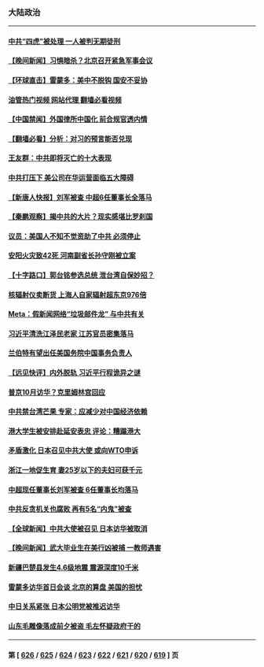 ### 大陆政治
---
#### [中共“四虎”被处理 一人被判无期徒刑](../../pages/ncid277/n14063838.md?08302045) 
#### [【晚间新闻】习惧暗杀？北京召开紧急军事会议](../../pages/ncid277/n14063500.md?08302045) 
#### [【环球直击】雷蒙多：美中不脱钩 国安不妥协](../../pages/ncid277/n14063447.md?08302045) 
#### [油管热门视频 网站代理 翻墙必看视频](http://138.2.39.72:81/youtube.html?epic-marker?08302045)
#### [【中国禁闻】外国律所中国化 前合规官透内情](../../pages/ncid277/n14063446.md?08302045) 
#### [【翻墙必看】分析：对习的预言能否兑现](../../pages/ncid277/n14063674.md?08302045) 
#### [王友群：中共即将灭亡的十大表现](../../pages/ncid277/n14063629.md?08302045) 
#### [中共打压下 美公司在华运营面临五大障碍](../../pages/ncid277/n14063519.md?08302045) 
#### [【新唐人快报】刘军被查 中超6任董事长全落马](../../pages/ncid277/n14063593.md?08302045) 
#### [【秦鹏观察】揭中共的大片？现实感堪比罗刹国](../../pages/ncid277/n14063480.md?08302045) 
#### [议员：美国人不知不觉资助了中共 必须停止](../../pages/ncid277/n14063441.md?08302045) 
#### [安阳火灾致42死 河南副省长孙守刚被立案](../../pages/ncid277/n14063511.md?08302045) 
#### [【十字路口】郭台铭参选总统 泄台湾自保妙招？](../../pages/ncid277/n14063380.md?08302045) 
#### [核辐射仪卖断货 上海人自家辐射超东京976倍](../../pages/ncid277/n14063254.md?08302045) 
#### [Meta：假新闻网络“垃圾邮件龙” 与中共有关](../../pages/ncid277/n14063440.md?08302045) 
#### [习近平清洗江泽民老家 江苏官员密集落马](../../pages/ncid277/n14063450.md?08302045) 
#### [兰伯特有望出任美国务院中国事务负责人](../../pages/ncid277/n14063442.md?08302045) 
#### [【远见快评】内外脱轨 习近平行程诡异之谜](../../pages/ncid277/n14063415.md?08302045) 
#### [普京10月访华？克里姆林宫回应](../../pages/ncid277/n14063427.md?08302045) 
#### [中共禁台湾芒果 专家：应减少对中国经济依赖](../../pages/ncid277/n14062746.md?08302045) 
#### [港大学生被安排赴延安表忠 评论：糟蹋港大](../../pages/ncid277/n14058485.md?08302045) 
#### [矛盾激化 日本召见中共大使 或向WTO申诉](../../pages/ncid277/n14063335.md?08302045) 
#### [浙江一地促生育 妻25岁以下的夫妇可获千元](../../pages/ncid277/n14063281.md?08302045) 
#### [中超现任董事长刘军被查 6任董事长均落马](../../pages/ncid277/n14063028.md?08302045) 
#### [中共反贪机关也腐败 再有5名“内鬼”被查](../../pages/ncid277/n14061627.md?08302045) 
#### [【全球新闻】中共大使被召见 日本访华被取消](../../pages/ncid277/n14063209.md?08302045) 
#### [【晚间新闻】武大毕业生在美行凶被捕 一教师遇害](../../pages/ncid277/n14063212.md?08302045) 
#### [新疆巴楚县发生4.6级地震 震源深度10千米](../../pages/ncid277/n14063210.md?08302045) 
#### [雷蒙多访华首日会谈 北京的算盘 美国的担忧](../../pages/ncid277/n14063091.md?08302045) 
#### [中日关系紧张 日本公明党被推迟访华](../../pages/ncid277/n14063034.md?08302045) 
#### [山东毛雕像落成前夕被盗 毛左怀疑政府干的](../../pages/ncid277/n14063090.md?08302045) 

---
#### 第 [ [626](./626.md?08302045) / [625](./625.md?08302045) / [624](./624.md?08302045) / [623](./623.md?08302045) / [622](./622.md?08302045) / [621](./621.md?08302045) / [620](./620.md?08302045) / [619](./619.md?08302045) ] 页
